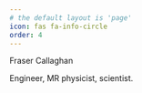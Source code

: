 ```yaml
---
# the default layout is 'page'
icon: fas fa-info-circle
order: 4
---
```


Fraser Callaghan

Engineer, MR physicist, scientist. 
